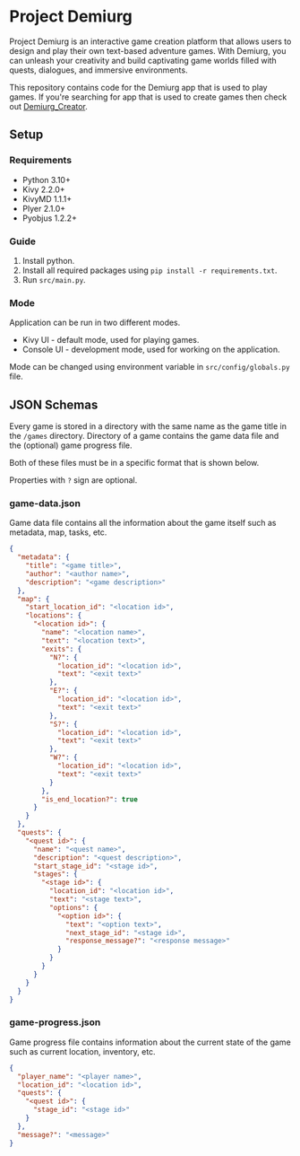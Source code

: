 # Project Demiurg

Project Demiurg is an interactive game creation platform that allows users to design and play their own text-based adventure games. With Demiurg, you can unleash your creativity and build captivating game worlds filled with quests, dialogues, and immersive environments.

This repository contains code for the Demiurg app that is used to play games. If you're searching for app that is used to create games then check out [Demiurg_Creator](https://github.com/Lightios/Demiurg_Creator).

## Setup

### Requirements

- Python 3.10+
- Kivy 2.2.0+
- KivyMD 1.1.1+
- Plyer 2.1.0+
- Pyobjus 1.2.2+

### Guide

1. Install python.
1. Install all required packages using `pip install -r requirements.txt`.
1. Run `src/main.py`.

### Mode

Application can be run in two different modes.

- Kivy UI - default mode, used for playing games.
- Console UI - development mode, used for working on the application.

Mode can be changed using environment variable in `src/config/globals.py` file.

## JSON Schemas

Every game is stored in a directory with the same name as the game title in the `/games` directory. Directory of a game contains the game data file and the (optional) game progress file.

Both of these files must be in a specific format that is shown below.

Properties with `?` sign are optional.

### game-data.json

Game data file contains all the information about the game itself such as metadata, map, tasks, etc.

```json
{
  "metadata": {
    "title": "<game title>",
    "author": "<author name>",
    "description": "<game description>"
  },
  "map": {
    "start_location_id": "<location id>",
    "locations": {
      "<location id>": {
        "name": "<location name>",
        "text": "<location text>",
        "exits": {
          "N?": {
            "location_id": "<location id>",
            "text": "<exit text>"
          },
          "E?": {
            "location_id": "<location id>",
            "text": "<exit text>"
          },
          "S?": {
            "location_id": "<location id>",
            "text": "<exit text>"
          },
          "W?": {
            "location_id": "<location id>",
            "text": "<exit text>"
          }
        },
        "is_end_location?": true
      }
    }
  },
  "quests": {
    "<quest id>": {
      "name": "<quest name>",
      "description": "<quest description>",
      "start_stage_id": "<stage id>",
      "stages": {
        "<stage id>": {
          "location_id": "<location id>",
          "text": "<stage text>",
          "options": {
            "<option id>": {
              "text": "<option text>",
              "next_stage_id": "<stage id>",
              "response_message?": "<response message>"
            }
          }
        }
      }
    }
  }
}
```

### game-progress.json

Game progress file contains information about the current state of the game such as current location, inventory, etc.

```json
{
  "player_name": "<player name>",
  "location_id": "<location id>",
  "quests": {
    "<quest id>": {
      "stage_id": "<stage id>"
    }
  },
  "message?": "<message>"
}
```
